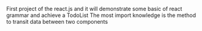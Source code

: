 First project of the react.js and it will  demonstrate some basic of react grammar and achieve a TodoList
The most import knowledge is the method to transit data between two components